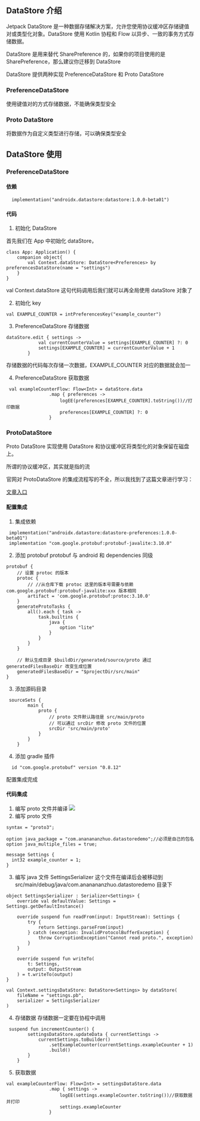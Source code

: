 
## DataStore 介绍

Jetpack DataStore 是一种数据存储解决方案，允许您使用协议缓冲区存储键值对或类型化对象。DataStore 使用 Kotlin 协程和 Flow 以异步、一致的事务方式存储数据。

DataStore 是用来替代 SharePreference 的，如果你的项目使用的是 SharePreference，那么建议你迁移到 DataStore

DataStore 提供两种实现 PreferenceDataStore 和 Proto DataStore

### PreferenceDataStore

使用键值对的方式存储数据，不能确保类型安全

### Proto DataStore

将数据作为自定义类型进行存储，可以确保类型安全

## DataStore 使用

### PreferenceDataStore

#### 依赖

```
  implementation("androidx.datastore:datastore:1.0.0-beta01")

```

#### 代码

1. 初始化 DataStore

首先我们在 App 中初始化 dataStore，

```
class App: Application() {
    companion object{
        val Context.dataStore: DataStore<Preferences> by preferencesDataStore(name = "settings")
    }
}
```

val Context.dataStore 这句代码调用后我们就可以再全局使用 dataStore 对象了

2. 初始化 key

```
val EXAMPLE_COUNTER = intPreferencesKey("example_counter")
```

3. PreferenceDataStore 存储数据

```
dataStore.edit { settings ->
            val currentCounterValue = settings[EXAMPLE_COUNTER] ?: 0
            settings[EXAMPLE_COUNTER] = currentCounterValue + 1
        }
```

存储数据的代码每次存储一次数据，EXAMPLE_COUNTER 对应的数据就会加一

4. PreferenceDataStore 获取数据

```
 val exampleCounterFlow: Flow<Int> = dataStore.data
                .map { preferences ->
                    logEE(preferences[EXAMPLE_COUNTER].toString())//打印数据
                    preferences[EXAMPLE_COUNTER] ?: 0
                }
```

### ProtoDataStore

Proto DataStore 实现使用 DataStore 和协议缓冲区将类型化的对象保留在磁盘上。

所谓的协议缓冲区，其实就是指的流

官网对 ProtoDataStore 的集成流程写的不全，所以我找到了这篇文章进行学习：

[文章入口](https://mp.weixin.qq.com/s/lM808MxUu6tp8zU8SBu3sg)

#### 配置集成

1. 集成依赖

```
 implementation("androidx.datastore:datastore-preferences:1.0.0-beta01")
 implementation "com.google.protobuf:protobuf-javalite:3.10.0"
```

2. 添加 protobuf
   protobuf 与 android 和 dependencies 同级

```
protobuf {
    // 设置 protoc 的版本
    protoc {
        // //从仓库下载 protoc 这里的版本号需要与依赖 com.google.protobuf:protobuf-javalite:xxx 版本相同
        artifact = 'com.google.protobuf:protoc:3.10.0'
    }
    generateProtoTasks {
        all().each { task ->
            task.builtins {
                java {
                    option "lite"
                }
            }
        }
    }

    // 默认生成目录 $buildDir/generated/source/proto 通过 generatedFilesBaseDir 改变生成位置
    generatedFilesBaseDir = "$projectDir/src/main"
}
```

3. 添加源码目录

```
 sourceSets {
        main {
            proto {
                // proto 文件默认路径是 src/main/proto
                // 可以通过 srcDir 修改 proto 文件的位置
                srcDir 'src/main/proto'
            }
        }
    }
```

4. 添加 gradle 插件

```
  id "com.google.protobuf" version "0.8.12"
```

配置集成完成

#### 代码集成

1. 编写 proto 文件并编译
   ![](https://files.mdnice.com/user/15648/43efaecd-5a27-4fcc-aebf-e272572ccad8.png)
2. 编写 proto 文件

```
syntax = "proto3";

option java_package = "com.ananananzhuo.datastoredemo";//必须是自己的包名
option java_multiple_files = true;

message Settings {
  int32 example_counter = 1;
}
```

3. 编写 java 文件 SettingsSerializer
   这个文件在编译后会被移动到 src/main/debug/java/com.ananananzhuo.datastoredemo 目录下

```
object SettingsSerializer : Serializer<Settings> {
    override val defaultValue: Settings = Settings.getDefaultInstance()

    override suspend fun readFrom(input: InputStream): Settings {
        try {
            return Settings.parseFrom(input)
        } catch (exception: InvalidProtocolBufferException) {
            throw CorruptionException("Cannot read proto.", exception)
        }
    }

    override suspend fun writeTo(
        t: Settings,
        output: OutputStream
    ) = t.writeTo(output)
}

val Context.settingsDataStore: DataStore<Settings> by dataStore(
    fileName = "settings.pb",
    serializer = SettingsSerializer
)
```

4. 存储数据
   存储数据一定要在协程中调用

```
 suspend fun incrementCounter() {
        settingsDataStore.updateData { currentSettings ->
            currentSettings.toBuilder()
                .setExampleCounter(currentSettings.exampleCounter + 1)
                .build()
        }
    }
```

5. 获取数据

```
val exampleCounterFlow: Flow<Int> = settingsDataStore.data
                .map { settings ->
                    logEE(settings.exampleCounter.toString())//获取数据并打印
                    settings.exampleCounter
                }
```